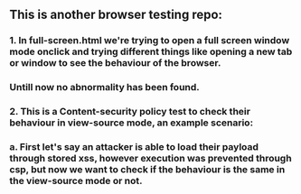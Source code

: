 ## This is another browser testing repo:

### 1. In full-screen.html we're trying to open a full screen window mode onclick and trying different things like opening a new tab or window to see the behaviour of the browser.
### Untill now no abnormality has been found.

### 2. This is a Content-security policy test to check their behaviour in view-source mode, an example scenario:
###       a. First let's say an attacker is able to load their payload through stored xss, however execution was prevented through csp, but now we want to check if the behaviour is the same in the view-source mode or not.
